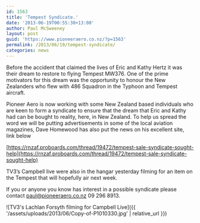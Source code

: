 ```yaml
---
id: 1563
title: 'Tempest Syndicate.'
date: '2013-06-19T00:55:30+13:00'
author: Paul McSweeney
layout: post
guid: 'https://www.pioneeraero.co.nz/?p=1563'
permalink: /2013/06/19/tempest-syndicate/
categories: news
---
```


Before the accident that claimed the lives of Eric and Kathy Hertz it was their dream to restore to flying Tempest MW376. One of the prime motivators for this dream was the opportunity to honour the New Zealanders who flew with 486 Squadron in the Typhoon and Tempest aircraft.

Pioneer Aero is now working with some New Zealand based individuals who are keen to form a syndicate to ensure that the dream that Eric and Kathy had can be bought to reality, here, in New Zealand. To help us spread the word we will be putting advertisements in some of the local aviation magazines, Dave Homewood has also put the news on his excellent site, link below

[https://rnzaf.proboards.com/thread/19472/tempest-sale-syndicate-sought-help](https://rnzaf.proboards.com/thread/19472/tempest-sale-syndicate-sought-help)

TV3’s Campbell live were also in the hangar yesterday filming for an item on the Tempest that will hopefully air next week.

If you or anyone you know has interest in a possible syndicate please contact <paul@pioneeraero.co.nz> 09 296 8913.

![TV3's Lachlan Forsyth filming for Campbell Live]({{ '/assets/uploads/2013/06/Copy-of-P1010330.jpg' | relative_url }})

